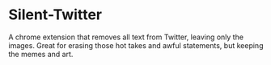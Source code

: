 # Silent-Twitter
A chrome extension that removes all text from Twitter, leaving only the images. Great for erasing those hot takes and awful statements, but keeping the memes and art.
